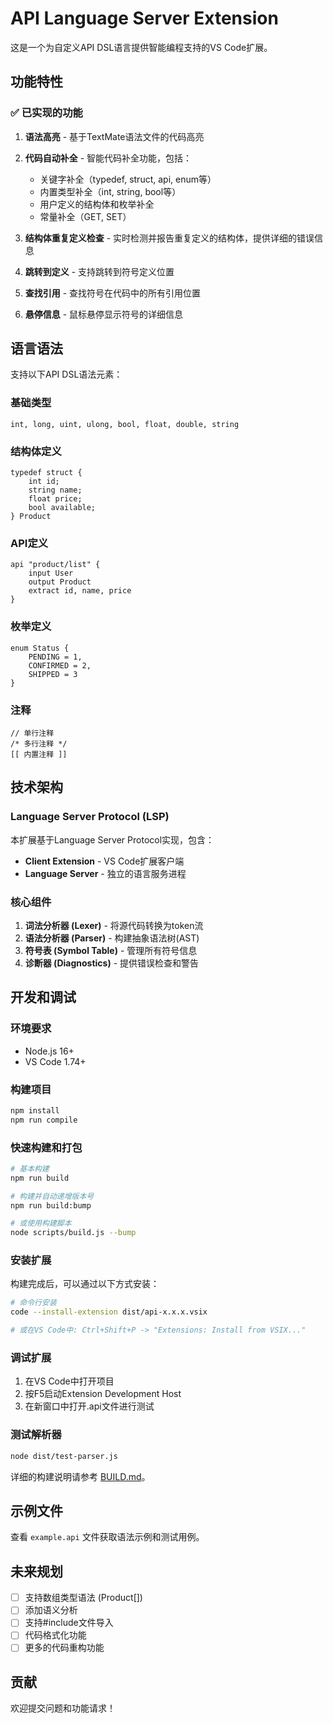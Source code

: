 # API Language Server Extension

这是一个为自定义API DSL语言提供智能编程支持的VS Code扩展。

## 功能特性

### ✅ 已实现的功能

1. **语法高亮** - 基于TextMate语法文件的代码高亮
2. **代码自动补全** - 智能代码补全功能，包括：
   - 关键字补全（typedef, struct, api, enum等）
   - 内置类型补全（int, string, bool等）
   - 用户定义的结构体和枚举补全
   - 常量补全（GET, SET）

3. **结构体重复定义检查** - 实时检测并报告重复定义的结构体，提供详细的错误信息

4. **跳转到定义** - 支持跳转到符号定义位置

5. **查找引用** - 查找符号在代码中的所有引用位置

6. **悬停信息** - 鼠标悬停显示符号的详细信息

## 语言语法

支持以下API DSL语法元素：

### 基础类型
```api
int, long, uint, ulong, bool, float, double, string
```

### 结构体定义
```api
typedef struct {
    int id;
    string name;
    float price;
    bool available;
} Product
```

### API定义
```api
api "product/list" {
    input User
    output Product
    extract id, name, price
}
```

### 枚举定义
```api
enum Status {
    PENDING = 1,
    CONFIRMED = 2,
    SHIPPED = 3
}
```

### 注释
```api
// 单行注释
/* 多行注释 */
[[ 内置注释 ]]
```

## 技术架构

### Language Server Protocol (LSP)
本扩展基于Language Server Protocol实现，包含：

- **Client Extension** - VS Code扩展客户端
- **Language Server** - 独立的语言服务进程

### 核心组件

1. **词法分析器 (Lexer)** - 将源代码转换为token流
2. **语法分析器 (Parser)** - 构建抽象语法树(AST)
3. **符号表 (Symbol Table)** - 管理所有符号信息
4. **诊断器 (Diagnostics)** - 提供错误检查和警告

## 开发和调试

### 环境要求
- Node.js 16+
- VS Code 1.74+

### 构建项目
```bash
npm install
npm run compile
```

### 快速构建和打包
```bash
# 基本构建
npm run build

# 构建并自动递增版本号
npm run build:bump

# 或使用构建脚本
node scripts/build.js --bump
```

### 安装扩展
构建完成后，可以通过以下方式安装：

```bash
# 命令行安装
code --install-extension dist/api-x.x.x.vsix

# 或在VS Code中: Ctrl+Shift+P -> "Extensions: Install from VSIX..."
```

### 调试扩展
1. 在VS Code中打开项目
2. 按F5启动Extension Development Host
3. 在新窗口中打开.api文件进行测试

### 测试解析器
```bash
node dist/test-parser.js
```

详细的构建说明请参考 [BUILD.md](BUILD.md)。

## 示例文件

查看 `example.api` 文件获取语法示例和测试用例。

## 未来规划

- [ ] 支持数组类型语法 (Product[])
- [ ] 添加语义分析
- [ ] 支持#include文件导入
- [ ] 代码格式化功能
- [ ] 更多的代码重构功能

## 贡献

欢迎提交问题和功能请求！